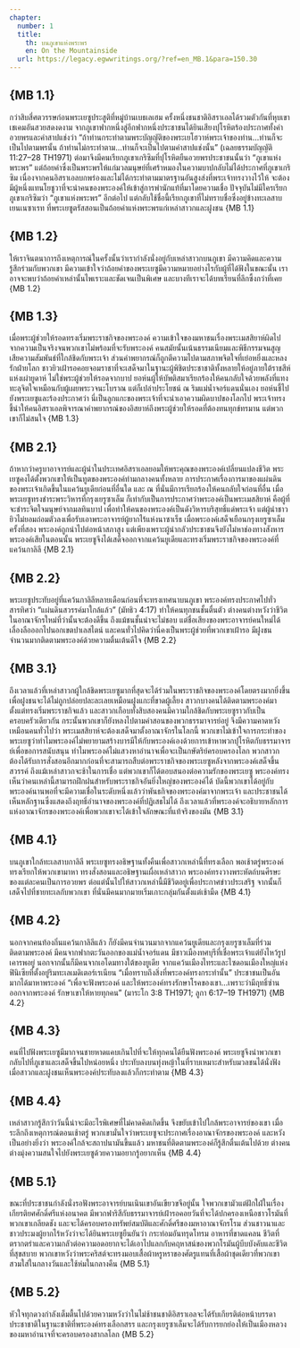 ```yaml
---
chapter:
  number: 1
  title:
    th: บนภูเขาแห่งพระพร
    en: On the Mountainside
  url: https://legacy.egwwritings.org/?ref=en_MB.1&para=150.30
---
```


## {MB 1.1}

กว่าสิบสี่ศตวรรษก่อนพระเยซูประสูติที่หมู่บ้านเบธเลเฮม ครั้งหนึ่งชนชาติอิสราเอลได้รวมตัวกันที่หุบเขาเชเคมอันสวยสดงดงาม จากภูเขาฟากหนึ่งสู่อีกฟากหนึ่งประชาชนได้ยินเสียงปุโรหิตร้องประกาศทั้งคำอวยพรและคำสาปแช่งว่า “ถ้าท่านกระทำตามพระบัญญัติของพระเยโฮวาห์พระเจ้าของท่าน...ท่านก็จะเป็นไปตามพรนั้น ถ้าท่านไม่กระทำตาม...ท่านก็จะเป็นไปตามคำสาปแช่งนั้น” (เฉลยธรรมบัญญัติ 11:27–28 TH1971) ต่อมาจึงมีคนเรียกภูเขาเกริซิมที่ปุโรหิตยืนอวยพรประชาชนนั้นว่า “ภูเขาแห่งพระพร” แต่ถ้อยคำซึ่งเป็นพระพรให้แก่มวลมนุษย์ที่เศร้าหมองในความบาปกลับไม่ได้ประกาศที่ภูเขาเกริซิม เนื่องจากคนอิสราเอลบกพร่องและไม่ได้กระทำตามมาตรฐานอันสูงส่งที่พระเจ้าทรงวางไว้ให้ จะต้องมีผู้หนึ่งแทนโยชูวาที่จะนำคนของพระองค์ให้เข้าสู่การพำนักแท้ที่มาโดยความเชื่อ ปัจจุบันไม่มีใครเรียกภูเขาเกริซิมว่า “ภูเขาแห่งพระพร” อีกต่อไป แต่กลับใช้ชื่อนี้เรียกภูเขาที่ไม่ทราบชื่อซึ่งอยู่ข้างทะเลสาบเยนเนซาเรท ที่พระเยซูตรัสสอนเป็นถ้อยคำแห่งพระพรแก่เหล่าสาวกและฝูงชน {MB 1.1}

## {MB 1.2}

ให้เราจินตนาการถึงเหตุการณ์ในครั้งนั้นว่าเรากำลังนั่งอยู่กับเหล่าสาวกบนภูเขา มีความคิดและความรู้สึกร่วมกับพวกเขา มีความเข้าใจว่าถ้อยคำของพระเยซูมีความหมายอย่างไรกับผู้ที่ได้ฟังในขณะนั้น เราอาจจะพบว่าถ้อยคำเหล่านั้นไพเราะและชัดเจนเป็นพิเศษ และบางทีเราจะได้บทเรียนที่ลึกซึ้งกว่าที่เคย {MB 1.2}

## {MB 1.3}

เมื่อพระผู้ช่วยให้รอดทรงเริ่มพระราชกิจของพระองค์ ความเข้าใจของมหาชนเรื่องพระเมสสิยาห์ผิดไปจากความเป็นจริงจนพวกเขาไม่พร้อมที่จะรับพระองค์ คนสมัยนั้นเน้นธรรมเนียมและพิธีกรรมจนสูญเสียความสัมพันธ์ที่ใกล้ชิดกับพระเจ้า ส่วนคำพยากรณ์ก็ถูกตีความไปตามสภาพจิตใจที่เย่อหยิ่งและหลงรักฝ่ายโลก ชาวยิวเฝ้ารอคอยจอมราชาที่จะเสด็จมาในฐานะผู้พิชิตประชาชาติทั้งหลายให้อยู่ภายใต้ราชสีห์แห่งเผ่ายูดาห์ ไม่ใช่พระผู้ช่วยให้รอดจากบาป ยอห์นผู้ให้บัพติสมาเรียกร้องให้คนกลับใจด้วยพลังที่แทงทะลุจิตใจเหมือนกับผู้เผยพระวจนะโบราณ แต่ก็เปล่าประโยชน์ ณ ริมแม่น้ำจอร์แดนนั่นเอง ยอห์นชี้ไปยังพระเยซูและร้องประกาศว่า นี่เป็นลูกแกะของพระเจ้าที่จะนำเอาความผิดบาปของโลกไป พระเจ้าทรงชี้นำให้คนอิสราเอลพิจารณาคำพยากรณ์ของอิสยาห์ถึงพระผู้ช่วยให้รอดที่ต้องทนทุกข์ทรมาน แต่พวกเขาก็ไม่สนใจ {MB 1.3}

## {MB 2.1}

ถ้าหากว่าครูบาอาจารย์และผู้นำในประเทศอิสราเอลยอมให้พระคุณของพระองค์เปลี่ยนแปลงชีวิต พระเยซูคงได้ตั้งพวกเขาให้เป็นทูตของพระองค์ท่ามกลางคนทั้งหลาย การประกาศเรื่องการมาของแผ่นดินของพระเจ้าเกิดขึ้นในแคว้นยูเดียก่อนที่อื่นใด และ ณ ที่นั่นมีการเรียกร้องให้คนกลับใจก่อนที่อื่น เมื่อพระเยซูทรงชำระพระวิหารที่กรุงเยรูซาเล็ม ก็เท่ากับเป็นการประกาศว่าพระองค์เป็นพระเมสสิยาห์ คือผู้ที่จะชำระจิตใจมนุษย์จากมลทินบาป เพื่อทำให้คนของพระองค์เป็นดังวิหารบริสุทธิ์แด่พระเจ้า แต่ผู้นำชาวยิวไม่ยอมถ่อมตัวลงเพื่อรับเอาพระอาจารย์ผู้ยากไร้แห่งนาซาเร็ธ เมื่อพระองค์เสด็จเยือนกรุงเยรูซาเล็มครั้งที่สอง พระองค์ถูกนำไปต่อหน้าสภาสูง แต่เพียงเพราะผู้นำกลัวประชาชนจึงยังไม่หาช่องทางสังหารพระองค์เสียในตอนนั้น พระเยซูจึงได้เสด็จออกจากแคว้นยูเดียและทรงเริ่มพระราชกิจของพระองค์ที่แคว้นกาลิลี {MB 2.1}

## {MB 2.2}

พระเยซูประทับอยู่ที่แคว้นกาลิลีหลายเดือนก่อนที่จะทรงเทศนาบนภูเขา พระองค์ทรงประกาศไปทั่วสารทิศว่า “แผ่นดินสวรรค์มาใกล้แล้ว” (มัทธิว 4:17) ทำให้คนทุกชนชั้นตื่นตัว ต่างคนต่างหวังว่าชีวิตในอาณาจักรใหม่ที่ว่านั้นจะต้องดีขึ้น ถึงแม้ชนชั้นนำจะไม่ชอบ แต่ชื่อเสียงของพระอาจารย์คนใหม่ได้เลื่องลือออกไปนอกเขตปาเลสไตน์ และคนทั่วไปคิดว่านี่คงเป็นพระผู้ช่วยที่พวกเขาเฝ้ารอ มีฝูงชนจำนวนมากติดตามพระองค์ด้วยความตื่นเต้นดีใจ {MB 2.2}

## {MB 3.1}

ถึงเวลาแล้วที่เหล่าสาวกผู้ใกล้ชิดพระเยซูมากที่สุดจะได้ร่วมในพระราชกิจของพระองค์โดยตรงมากยิ่งขึ้น เพื่อฝูงชนจะได้ไม่ถูกปล่อยปละละเลยเหมือนฝูงแกะที่ขาดผู้เลี้ยง สาวกบางคนได้ติดตามพระองค์มาตั้งแต่ทรงเริ่มพระราชกิจแล้ว และสาวกเกือบทั้งสิบสองคนมีความใกล้ชิดกับพระเยซูราวกับเป็นครอบครัวเดียวกัน กระนั้นพวกเขาก็ยังหลงไปตามคำสอนของพวกธรรมาจารย์อยู่ จึงมีความคาดหวังเหมือนคนทั่วไปว่า พระเมสสิยาห์จะต้องเสด็จมาตั้งอาณาจักรในโลกนี้ พวกเขาไม่เข้าใจการกระทำของพระเยซูว่าทำไมพระองค์ไม่พยายามสร้างบารมีให้กับพระองค์เองด้วยการเข้าหาพวกปุโรหิตกับธรรมาจารย์เพื่อขอการสนับสนุน ทำไมพระองค์ไม่แสวงหาอำนาจเพื่อจะเป็นกษัตริย์ครอบครองโลก พวกสาวกต้องได้รับการสั่งสอนอีกมากก่อนที่จะสามารถสืบต่อพระราชกิจของพระเยซูหลังจากพระองค์เสด็จขึ้นสวรรค์ ถึงแม้เหล่าสาวกจะช้าในการเชื่อ แต่พวกเขาก็ได้ตอบสนองต่อความรักของพระเยซู พระองค์ทรงเห็นว่าคนเหล่านี้สามารถฝึกฝนสำหรับพระราชกิจอันยิ่งใหญ่ของพระองค์ได้ บัดนี้พวกเขาได้อยู่กับพระองค์นานพอที่จะมีความเชื่อในระดับหนึ่งแล้วว่าพันธกิจของพระองค์มาจากพระเจ้า และประชาชนได้เห็นหลักฐานซึ่งแสดงถึงฤทธิ์อำนาจของพระองค์ที่ปฏิเสธไม่ได้ ถึงเวลาแล้วที่พระองค์จะอธิบายหลักการแห่งอาณาจักรของพระองค์เพื่อพวกเขาจะได้เข้าใจลักษณะที่แท้จริงของมัน {MB 3.1}

## {MB 4.1}

บนภูเขาใกล้ทะเลสาบกาลิลี พระเยซูทรงอธิษฐานทั้งคืนเพื่อสาวกเหล่านี้ที่ทรงเลือก พอเช้าตรู่พระองค์ทรงเรียกให้พวกเขามาหา ทรงสั่งสอนและอธิษฐานเผื่อเหล่าสาวก พระองค์ทรงวางพระหัตถ์บนศีรษะของแต่ละคนเป็นการอวยพร ต่อแต่นั้นไปให้สาวกเหล่านี้มีชีวิตอยู่เพื่อประกาศข่าวประเสริฐ จากนั้นก็เสด็จไปที่ชายทะเลกับพวกเขา ที่นั่นมีคนมากมายเริ่มเกาะกลุ่มกันตั้งแต่เช้ามืด {MB 4.1}

## {MB 4.2}

นอกจากคนท้องถิ่นแคว้นกาลิลีแล้ว ก็ยังมีคนจำนวนมากจากแคว้นยูเดียและกรุงเยรูซาเล็มที่ร่วมติดตามพระองค์ มีคนจากฟากตะวันออกของแม่น้ำจอร์แดน มีชาวเมืองทศบุรีที่เชื่อพระเจ้าแต่ยังไหว้รูปเคารพอยู่ นอกจากนั้นก็มีคนจากเอโดมทางใต้ของยูเดีย จากแคว้นเมืองไทระและไซดอนเมืองใหญ่แห่งฟินิเซียที่ตั้งอยู่ริมทะเลเมดิเตอร์เรเนียน “เมื่อทราบถึงสิ่งที่พระองค์ทรงกระทำนั้น” ประชาชนเป็นอันมากได้มาหาพระองค์ “เพื่อจะฟังพระองค์ และให้พระองค์ทรงรักษาโรคของเขา...เพราะว่ามีฤทธิ์ซ่านออกจากพระองค์ รักษาเขาให้หายทุกคน” (มาระโก 3:8 TH1971; ลูกา 6:17–19 TH1971) {MB 4.2}

## {MB 4.3}

คนที่ไปฟังพระเยซูมีมากจนชายหาดแคบเกินไปที่จะให้ทุกคนได้ยืนฟังพระองค์ พระเยซูจึงนำพวกเขากลับไปที่ภูเขาและเสด็จขึ้นไปหน่อยหนึ่ง ประทับลงบนทุ่งหญ้าในที่ราบเหมาะสำหรับมวลชนได้นั่งฟัง เมื่อสาวกและฝูงชนเห็นพระองค์ประทับลงแล้วก็กระทำตาม {MB 4.3}

## {MB 4.4}

เหล่าสาวกรู้สึกว่าวันนี้น่าจะมีอะไรพิเศษที่ไม่คาดคิดเกิดขึ้น จึงขยับเข้าไปใกล้พระอาจารย์ของเขา เมื่อระลึกถึงเหตุการณ์ตอนเช้าตรู่ พวกเขามั่นใจว่าพระเยซูจะประกาศเรื่องอาณาจักรของพระองค์ และหวังเป็นอย่างยิ่งว่า พระองค์ใกล้จะสถาปนามันขึ้นแล้ว มหาชนที่ติดตามพระองค์ก็รู้สึกตื่นเต้นไปด้วย ต่างคนต่างมุ่งความสนใจไปยังพระเยซูด้วยความอยากรู้อยากเห็น {MB 4.4}

## {MB 5.1}

ขณะที่ประชาชนกำลังนั่งรอฟังพระอาจารย์บนเนินเขาอันเขียวขจีอยู่นั้น ใจพวกเขามัวแต่ฝักใฝ่ในเรื่องเกียรติยศศักดิ์ศรีแห่งอนาคต มีพวกฟาริสีกับธรรมาจารย์เฝ้ารอคอยวันที่จะได้ปกครองเหนือชาวโรมันที่พวกเขาเกลียดชัง และจะได้ครอบครองทรัพย์สมบัติและศักดิ์ศรีของมหาอาณาจักรโรม ส่วนชาวนาและชาวประมงผู้ยากไร้หวังว่าจะได้ยินพระเยซูยืนยันว่า กระท่อมอันทรุดโทรม อาหารที่ขาดแคลน ชีวิตที่ตรากตรำและความกลัวต่อความอดอยากจะได้เอาไปแลกกับคฤหาสน์ของพวกโรมันผู้บีบบังคับและชีวิตที่สุขสบาย พวกเขาหวังว่าพระคริสต์จะทรงมอบเสื้อผ้าหรูหราของศัตรูแทนที่เสื้อผ้าชุดเดียวที่พวกเขาสวมใส่ในกลางวันและใช้ห่มในกลางคืน {MB 5.1}

## {MB 5.2}

หัวใจทุกดวงกำลังเต็มตื้นไปด้วยความหวังว่าในไม่ช้าชนชาติอิสราเอลจะได้รับเกียรติต่อหน้าบรรดาประชาชาติในฐานะชาติที่พระองค์ทรงเลือกสรร และกรุงเยรูซาเล็มจะได้รับการยกย่องให้เป็นเมืองหลวงของมหาอำนาจที่จะครอบครองสากลโลก {MB 5.2}